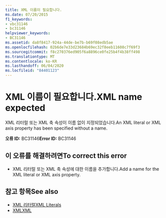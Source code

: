 ```yaml
---
title: XML 이름이 필요합니다.
ms.date: 07/20/2015
f1_keywords:
- vbc31146
- bc31146
helpviewer_keywords:
- BC31146
ms.assetid: da8f8417-924a-44de-be7b-b69f08edb5ae
ms.openlocfilehash: 02b6de7e33d23684b69ec32f8eeb11608c7f69f3
ms.sourcegitcommit: f8c270376ed905f6a8896ce0fe25b4f4b38ff498
ms.translationtype: MT
ms.contentlocale: ko-KR
ms.lasthandoff: 06/04/2020
ms.locfileid: "84401123"
---
```

# <a name="xml-name-expected"></a><span data-ttu-id="76c0e-102">XML 이름이 필요합니다.</span><span class="sxs-lookup"><span data-stu-id="76c0e-102">XML name expected</span></span>
<span data-ttu-id="76c0e-103">XML 리터럴 또는 XML 축 속성이 이름 없이 지정되었습니다.</span><span class="sxs-lookup"><span data-stu-id="76c0e-103">An XML literal or XML axis property has been specified without a name.</span></span>  
  
 <span data-ttu-id="76c0e-104">**오류 ID:** BC31146</span><span class="sxs-lookup"><span data-stu-id="76c0e-104">**Error ID:** BC31146</span></span>  
  
## <a name="to-correct-this-error"></a><span data-ttu-id="76c0e-105">이 오류를 해결하려면</span><span class="sxs-lookup"><span data-stu-id="76c0e-105">To correct this error</span></span>  
  
- <span data-ttu-id="76c0e-106">XML 리터럴 또는 XML 축 속성에 대한 이름을 추가합니다.</span><span class="sxs-lookup"><span data-stu-id="76c0e-106">Add a name for the XML literal or XML axis property.</span></span>  
  
## <a name="see-also"></a><span data-ttu-id="76c0e-107">참고 항목</span><span class="sxs-lookup"><span data-stu-id="76c0e-107">See also</span></span>

- [<span data-ttu-id="76c0e-108">XML 리터럴</span><span class="sxs-lookup"><span data-stu-id="76c0e-108">XML Literals</span></span>](../language-reference/xml-literals/index.md)
- [<span data-ttu-id="76c0e-109">XML</span><span class="sxs-lookup"><span data-stu-id="76c0e-109">XML</span></span>](../programming-guide/language-features/xml/index.md)
